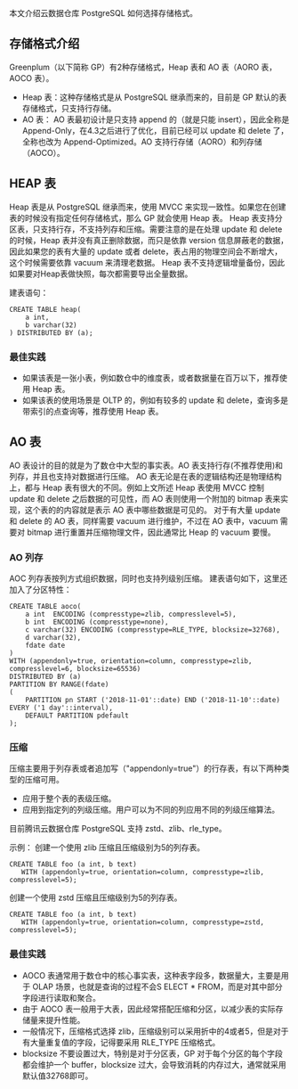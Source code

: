 本文介绍云数据仓库 PostgreSQL 如何选择存储格式。

## 存储格式介绍
Greenplum（以下简称 GP）有2种存储格式，Heap 表和 AO 表（AORO 表，AOCO 表）。
- Heap 表：这种存储格式是从 PostgreSQL 继承而来的，目前是 GP 默认的表存储格式，只支持行存储。
- AO 表：   AO 表最初设计是只支持 append 的（就是只能 insert），因此全称是 Append-Only，在4.3之后进行了优化，目前已经可以 update 和 delete 了，全称也改为 Append-Optimized。AO 支持行存储（AORO）和列存储（AOCO）。

## HEAP 表
Heap 表是从 PostgreSQL 继承而来，使用 MVCC 来实现一致性。如果您在创建表的时候没有指定任何存储格式，那么 GP 就会使用 Heap 表。
Heap 表支持分区表，只支持行存，不支持列存和压缩。需要注意的是在处理 update 和 delete 的时候，Heap 表并没有真正删除数据，而只是依靠 version 信息屏蔽老的数据，因此如果您的表有大量的 update 或者 delete，表占用的物理空间会不断增大，这个时候需要依靠 vacuum 来清理老数据。
Heap 表不支持逻辑增量备份，因此如果要对Heap表做快照，每次都需要导出全量数据。

建表语句：
```
CREATE TABLE heap(
	a int,
	b varchar(32)
) DISTRIBUTED BY (a);
```

### 最佳实践
- 如果该表是一张小表，例如数仓中的维度表，或者数据量在百万以下，推荐使用 Heap 表。
- 如果该表的使用场景是 OLTP 的，例如有较多的 update 和 delete，查询多是带索引的点查询等，推荐使用 Heap 表。

## AO 表
AO 表设计的目的就是为了数仓中大型的事实表。AO 表支持行存(不推荐使用)和列存，并且也支持对数据进行压缩。
AO 表无论是在表的逻辑结构还是物理结构上，都与 Heap 表有很大的不同。例如上文所述 Heap 表使用 MVCC 控制 update 和 delete 之后数据的可见性，而 AO 表则使用一个附加的 bitmap 表来实现，这个表的的内容就是表示 AO 表中哪些数据是可见的。
对于有大量 update 和 delete 的 AO 表，同样需要 vacuum 进行维护，不过在 AO 表中，vacuum 需要对 bitmap 进行重置并压缩物理文件，因此通常比 Heap 的 vacuum 要慢。

### AO 列存
AOC 列存表按列方式组织数据，同时也支持列级别压缩。
建表语句如下，这里还加入了分区特性：
```
CREATE TABLE aoco(
	a int  ENCODING (compresstype=zlib, compresslevel=5),
	b int  ENCODING (compresstype=none),
	c varchar(32) ENCODING (compresstype=RLE_TYPE, blocksize=32768),
	d varchar(32),
	fdate date
)
WITH (appendonly=true, orientation=column, compresstype=zlib, compresslevel=6, blocksize=65536)
DISTRIBUTED BY (a)
PARTITION BY RANGE(fdate) 
(
	PARTITION pn START ('2018-11-01'::date) END ('2018-11-10'::date) EVERY ('1 day'::interval),
	DEFAULT PARTITION pdefault
);
```

### 压缩
压缩主要用于列存表或者追加写（"appendonly=true"）的行存表，有以下两种类型的压缩可用。
- 应用于整个表的表级压缩。
- 应用到指定列的列级压缩。用户可以为不同的列应用不同的列级压缩算法。

目前腾讯云数据仓库 PostgreSQL 支持 zstd、zlib、rle_type。

示例：
创建一个使用 zlib 压缩且压缩级别为5的列存表。
```
CREATE TABLE foo (a int, b text) 
   WITH (appendonly=true, orientation=column, compresstype=zlib, compresslevel=5);
```

创建一个使用 zstd 压缩且压缩级别为5的列存表。
```
CREATE TABLE foo (a int, b text) 
   WITH (appendonly=true, orientation=column, compresstype=zstd, compresslevel=5);
```

### 最佳实践
- AOCO 表通常用于数仓中的核心事实表，这种表字段多，数据量大，主要是用于 OLAP 场景，也就是查询的过程不会S ELECT \* FROM，而是对其中部分字段进行读取和聚合。
- 由于 AOCO 表一般用于大表，因此经常搭配压缩和分区，以减少表的实际存储量来提升性能。
- 一般情况下，压缩格式选择 zlib，压缩级别可以采用折中的4或者5，但是对于有大量重复值的字段，记得要采用 RLE_TYPE 压缩格式。
- blocksize 不要设置过大，特别是对于分区表，GP 对于每个分区的每个字段都会维护一个 buffer，blocksize 过大，会导致消耗的内存过大，通常就采用默认值32768即可。

